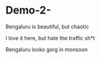 # Demo-2-

Bengaluru is beautiful, but chaotic

I love it here, but hate the traffic sh*t

Bengaluru looks gorg in monsoon